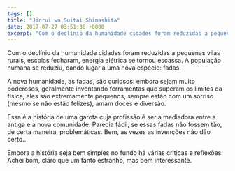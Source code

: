 ```yaml
---
tags: []
title: "Jinrui wa Suitai Shimashita"
date: 2017-07-27 03:51:38 +0000
excerpt: "Com o declínio da humanidade cidades foram reduzidas a pequenas vilas rurais, escolas fecharam, energia elétrica se tornou escassa. A..."
---
```


Com o declínio da humanidade cidades foram reduzidas a pequenas vilas rurais, escolas fecharam, energia elétrica se tornou escassa. A população humana se reduziu, dando lugar a uma nova espécie: fadas.

A nova humanidade, as fadas, são curiosos: embora sejam muito poderosos, geralmente inventando ferramentas que superam os limites da física, eles são extremamente pequenos, sempre estão com um sorriso (mesmo se não estão felizes), amam doces e diversão.

Essa é a história de uma garota cuja profissão é ser a mediadora entre a antiga e a nova comunidade. Parecia fácil, se essas fadas não fossem tão, de certa maneira, problemáticas. Bem, as vezes as invenções não dão certo...

Embora a história seja bem simples no fundo há várias criticas e reflexões. Achei bom, claro que um tanto estranho, mas bem interessante. 